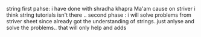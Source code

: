  string first pahse: i have done with shradha khapra Ma'am  cause on striver i think string tutorials isn't there ..
 second phase : i will solve problems from striver sheet since already got  the understanding of strings..just anlyse and solve the problems.. that will only help and adds 